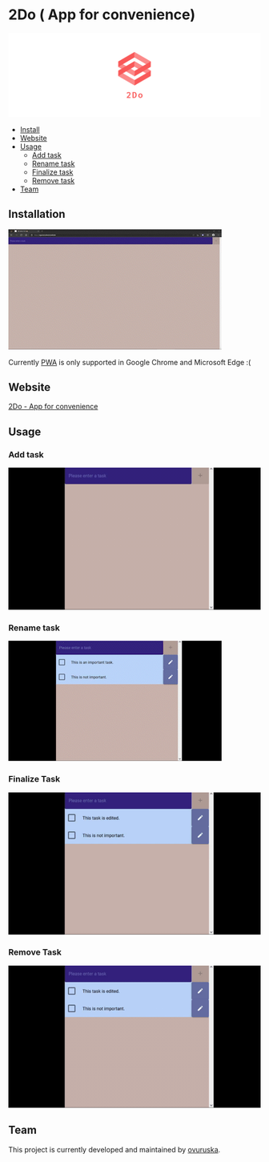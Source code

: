 # 2Do ( App for convenience)

![Banner image](./docs/media/banner.png)

- [Install](#installation)
- [Website](#websites)
- [Usage](#usage)
    - [Add task](#add-task)
    - [Rename task](#rename-task)
    - [Finalize task](#finalize-task)
    - [Remove task](#remove-task)
- [Team](#team)


## Installation 
![Finalize task](./docs/media/installApp.gif)

Currently [PWA](https://caniuse.com/?search=PWA) is only supported in Google Chrome and Microsoft Edge :(


## Website

[2Do - App for convenience](https://oguzvuruskaner.website/) 

## Usage

### Add task
![Add task](./docs/media/addTask.gif)
### Rename task
![Rename task](./docs/media/renameTask.gif)
### Finalize Task
![Finalize task](./docs/media/finalizeTask.gif)

### Remove Task
![Remove task](./docs/media/removeTask.gif)


## Team
This project is currently developed and maintained by [ovuruska](https://github.com/ovuruska).

